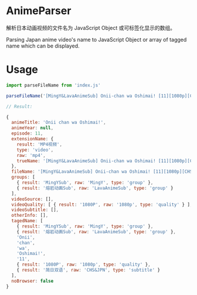 # AnimeParser
解析日本动画视频的文件名为 JavaScript Object 或可标签化显示的数组。

Parsing Japan anime video's name to JavaScript Object or array of tagged name which can be displayed.

# Usage

```js
import parseFileName from 'index.js'

parseFileName('[MingY&LavaAnimeSub] Onii-chan wa Oshimai! [11][1080p][CHS&JPN].mp4')
```

```js
// Result:

{
  animeTitle: 'Onii chan wa Oshimai!',
  animeYear: null,
  episode: 11,
  extensionName: {
    result: 'MP4视频',
    type: 'video',
    raw: 'mp4',
    trueName: '[MingY&LavaAnimeSub] Onii-chan wa Oshimai! [11][1080p][CHS&JPN]'
  },
  fileName: '[MingY&LavaAnimeSub] Onii-chan wa Oshimai! [11][1080p][CHS&JPN].mp4',
  groups: [
    { result: 'MingYSub', raw: 'MingY', type: 'group' },
    { result: '熔岩动画Sub', raw: 'LavaAnimeSub', type: 'group' }
  ],
  videoSource: [],
  videoQuality: [ { result: '1080P', raw: '1080p', type: 'quality' } ],
  videoSubtitle: [],
  otherInfo: [],
  tagedName: [
    { result: 'MingYSub', raw: 'MingY', type: 'group' },
    { result: '熔岩动画Sub', raw: 'LavaAnimeSub', type: 'group' },
    'Onii',
    'chan',
    'wa',
    'Oshimai!',
    '11',
    { result: '1080P', raw: '1080p', type: 'quality' },
    { result: '简日双语', raw: 'CHS&JPN', type: 'subtitle' }
  ],
  noBrowser: false
}
```
